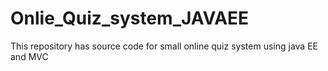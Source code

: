# Onlie_Quiz_system_JAVAEE
This repository has source code
for small online quiz system using java EE and MVC
